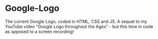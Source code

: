 # Google-Logo
The current Google Logo, coded in HTML, CSS and JS. A sequel to my YouTube video "Google Logo throughout the Ages" - but this time in code as opposed to a screen recording!
